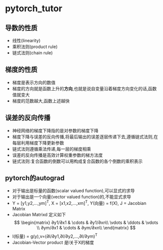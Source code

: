 # pytorch_tutor

## 导数的性质
- 线性(linearity)
- 乘积法则(product rule)
- 链式法则(chain rule)

## 梯度的性质
- 梯度是表示方向的数值
- 梯度的方向就是函数上升的**方向**,也就是说自变量沿着梯度方向变化的话,函数值就变大
- 梯度的范数越大,函数上述越快

## 误差的反向传播
- 神经网络的梯度下降指的是对参数的梯度下降
- 梯度下降与误差的反向传播,将最后输出的误差逐层传递下去,遵循链式法则,在每层利用梯度下降更新参数
- 链式法则遵循乘法传递,每一层的梯度相乘
- 误差的反向传播是高效计算权重参数的梯方法度
- 链式法则:复合函数的倒数可以用构成复合函数的各个倒数的乘积表示 

## pytorch的autograd
- 对于输出是标量的函数(scalar valued function),可以显式的求导
- 对于输出是一个向量(vector valued function)的,不能显式求导
- Y = [y1,y2,...,ym]<sup>T</sup>, X = [x1,x2,...,xm]<sup>T</sup>, Y(向量) = f(X), J = Jacobian Matrix 
- Jacobian Matrixd 定义如下
$$
\begin{matrix}
∂y1/∂x1 & \cdots & ∂y1/∂xn\\
\vdots & \ddots & \vdots \\
∂ym/∂x1 & \cdots & ∂ym/∂xn\\
\end{matrix}
$$
- l(标量) = g(y),v=(∂l/∂y1,∂l/∂y2,...,∂l/∂ym)<sup>T</sup>
- Jacobian-Vector product 是l关于X的梯度

